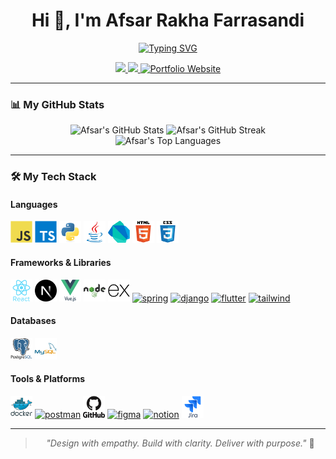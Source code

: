 <div align="center">
  
  <h1>Hi 👋, I'm Afsar Rakha Farrasandi</h1>
  
  <a href="https://git.io/typing-svg"><img src="https://readme-typing-svg.herokuapp.com?font=Inter&size=24&duration=4000&color=FFFFFF&center=true&vCenter=true&width=500&lines=Final-Year+Information+Systems+Student;Passionate+Software+Engineer;UI%2FUX+Enthusiast;Building+Purposeful+Digital+Experiences" alt="Typing SVG" /></a>

</div>

<div align="center">
  <a href="https://linkedin.com/in/afsar-rakha-farrasandi" target="_blank">
    <img src="https://img.shields.io/badge/LinkedIn-0077B5?style=for-the-badge&logo=linkedin&logoColor=white" />
  </a>
  <a href="mailto:afsarrakha140604@gmail.com" target="_blank">
    <img src="https://img.shields.io/badge/Gmail-D14836?style=for-the-badge&logo=gmail&logoColor=white" />
  </a>
  <a href="https://afsarrakha.vercel.app" target="_blank">
    <img src="https://img.shields.io/badge/Portfolio Website-32B85A?style=for-the-badge&logo=rocket&logoColor=white" alt="Portfolio Website"/>
  </a>
</div>

---

### 📊 My GitHub Stats

<div align="center">
  <img src="https://github-readme-stats.vercel.app/api?username=afsarakhaa&show_icons=true&theme=catppuccin_latte&hide_border=true&count_private=true" height="150" alt="Afsar's GitHub Stats" />
  <img src="https://github-readme-streak-stats.herokuapp.com?user=afsarakhaa&theme=catppuccin_latte&hide_border=true" height="150" alt="Afsar's GitHub Streak" />
  <br/>
  <img src="https://github-readme-stats.vercel.app/api/top-langs?username=afsarakhaa&layout=compact&theme=catppuccin_latte&hide_border=true" alt="Afsar's Top Languages" />
</div>

---

### 🛠️ My Tech Stack

#### Languages
<p align="left">
  <a href="https://developer.mozilla.org/en-US/docs/Web/JavaScript" target="_blank" rel="noreferrer"><img src="https://raw.githubusercontent.com/devicons/devicon/master/icons/javascript/javascript-original.svg" alt="javascript" width="35" height="35"/></a>
  <a href="https://www.typescriptlang.org/" target="_blank" rel="noreferrer"><img src="https://raw.githubusercontent.com/devicons/devicon/master/icons/typescript/typescript-original.svg" alt="typescript" width="35" height="35"/></a>
  <a href="https://www.python.org" target="_blank" rel="noreferrer"><img src="https://raw.githubusercontent.com/devicons/devicon/master/icons/python/python-original.svg" alt="python" width="35" height="35"/></a>
  <a href="https://www.java.com" target="_blank" rel="noreferrer"><img src="https://raw.githubusercontent.com/devicons/devicon/master/icons/java/java-original.svg" alt="java" width="35" height="35"/></a>
  <a href="https://dart.dev" target="_blank" rel="noreferrer"><img src="https://raw.githubusercontent.com/devicons/devicon/master/icons/dart/dart-original.svg" alt="dart" width="35" height="35"/></a>
  <a href="https://www.w3.org/html/" target="_blank" rel="noreferrer"><img src="https://raw.githubusercontent.com/devicons/devicon/master/icons/html5/html5-original-wordmark.svg" alt="html5" width="35" height="35"/></a>
  <a href="https://www.w3schools.com/css/" target="_blank" rel="noreferrer"><img src="https://raw.githubusercontent.com/devicons/devicon/master/icons/css3/css3-original-wordmark.svg" alt="css3" width="35" height="35"/></a>
</p>

#### Frameworks & Libraries
<p align="left">
  <a href="https://reactjs.org/" target="_blank" rel="noreferrer"><img src="https://raw.githubusercontent.com/devicons/devicon/master/icons/react/react-original-wordmark.svg" alt="react" width="35" height="35"/></a>
  <a href="https://nextjs.org/" target="_blank" rel="noreferrer"><img src="https://raw.githubusercontent.com/devicons/devicon/master/icons/nextjs/nextjs-original.svg" alt="nextjs" width="35" height="35"/></a>
  <a href="https://vuejs.org/" target="_blank" rel="noreferrer"><img src="https://raw.githubusercontent.com/devicons/devicon/master/icons/vuejs/vuejs-original-wordmark.svg" alt="vuejs" width="35" height="35"/></a>
  <a href="https://nodejs.org" target="_blank" rel="noreferrer"><img src="https://raw.githubusercontent.com/devicons/devicon/master/icons/nodejs/nodejs-original-wordmark.svg" alt="nodejs" width="35" height="35"/></a>
  <a href="https://expressjs.com" target="_blank" rel="noreferrer"><img src="https://raw.githubusercontent.com/devicons/devicon/master/icons/express/express-original.svg" alt="express" width="35" height="35"/></a>
  <a href="https://spring.io/" target="_blank" rel="noreferrer"><img src="https://www.vectorlogo.zone/logos/springio/springio-icon.svg" alt="spring" width="35" height="35"/></a>
  <a href="https://www.djangoproject.com/" target="_blank" rel="noreferrer"><img src="https://cdn.worldvectorlogo.com/logos/django.svg" alt="django" width="35" height="35"/></a>
  <a href="https://flutter.dev" target="_blank" rel="noreferrer"><img src="https://www.vectorlogo.zone/logos/flutterio/flutterio-icon.svg" alt="flutter" width="35" height="35"/></a>
  <a href="https://tailwindcss.com/" target="_blank" rel="noreferrer"><img src="https://www.vectorlogo.zone/logos/tailwindcss/tailwindcss-icon.svg" alt="tailwind" width="35" height="35"/></a>
</p>

#### Databases
<p align="left">
  <a href="https://www.postgresql.org" target="_blank" rel="noreferrer"><img src="https://raw.githubusercontent.com/devicons/devicon/master/icons/postgresql/postgresql-original-wordmark.svg" alt="postgresql" width="35" height="35"/></a>
  <a href="https://www.mysql.com/" target="_blank" rel="noreferrer"><img src="https://raw.githubusercontent.com/devicons/devicon/master/icons/mysql/mysql-original-wordmark.svg" alt="mysql" width="35" height="35"/></a>
</p>

#### Tools & Platforms
<p align="left">
  <a href="https://www.docker.com/" target="_blank" rel="noreferrer"><img src="https://raw.githubusercontent.com/devicons/devicon/master/icons/docker/docker-original-wordmark.svg" alt="docker" width="35" height="35"/></a>
  <a href="https://postman.com" target="_blank" rel="noreferrer"><img src="https://www.vectorlogo.zone/logos/getpostman/getpostman-icon.svg" alt="postman" width="35" height="35"/></a>
  <a href="https://github.com/" target="_blank" rel="noreferrer"><img src="https://raw.githubusercontent.com/devicons/devicon/master/icons/github/github-original-wordmark.svg" alt="github" width="35" height="35"/></a>
  <a href="https://www.figma.com/" target="_blank" rel="noreferrer"><img src="https://www.vectorlogo.zone/logos/figma/figma-icon.svg" alt="figma" width="35" height="35"/></a>
  <a href="https://www.notion.so/" target="_blank" rel="noreferrer"><img src="https://www.vectorlogo.zone/logos/notion/notion-icon.svg" alt="notion" width="35" height="35"/></a>
  <a href="https://www.atlassian.com/software/jira" target="_blank" rel="noreferrer"><img src="https://raw.githubusercontent.com/devicons/devicon/master/icons/jira/jira-original-wordmark.svg" alt="jira" width="35" height="35"/></a>
</p>

---

<div align="center">

> _"Design with empathy. Build with clarity. Deliver with purpose."_ 🚀

</div>
